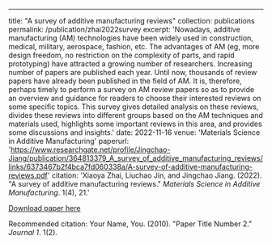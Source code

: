 ---
title: "A survey of additive manufacturing reviews"
collection: publications
permalink: /publication/zhai2022survey
excerpt: 'Nowadays, additive manufacturing (AM) technologies have been widely used in construction, medical, military, aerospace, fashion, etc. The advantages of AM (eg, more design freedom, no restriction on the complexity of parts, and rapid prototyping) have attracted a growing number of researchers. Increasing number of papers are published each year. Until now, thousands of review papers have already been published in the field of AM. It is, therefore, perhaps timely to perform a survey on AM review papers so as to provide an overview and guidance for readers to choose their interested reviews on some specific topics. This survey gives detailed analysis on these reviews, divides these reviews into different groups based on the AM techniques and materials used, highlights some important reviews in this area, and provides some discussions and insights.'
date: 2022-11-16
venue: 'Materials Science in Additive Manufacturing'
paperurl: 'https://www.researchgate.net/profile/Jingchao-Jiang/publication/364813379_A_survey_of_additive_manufacturing_reviews/links/6373467b2f4bca7fd060338a/A-survey-of-additive-manufacturing-reviews.pdf'
citation: 'Xiaoya Zhai, Liuchao Jin, and Jingchao Jiang. (2022). &quot;A survey of additive manufacturing reviews.&quot; <i>Materials Science in Additive Manufacturing</i>. 1(4), 21.'

[Download paper here](http://Liuchao-JIN.github.io/files/zhai2022survey.pdf)

Recommended citation: Your Name, You. (2010). "Paper Title Number 2." <i>Journal 1</i>. 1(2).
